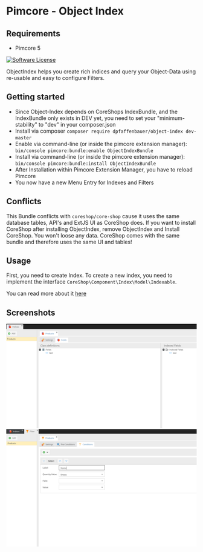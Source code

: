 # Pimcore - Object Index

## Requirements
 - Pimcore 5

[![Software License](https://img.shields.io/badge/license-GPLv3-brightgreen.svg?style=flat)](LICENSE.md)

ObjectIndex helps you create rich indices and query your Object-Data using re-usable and easy to configure Filters.

## Getting started
 * Since Object-Index depends on CoreShops IndexBundle, and the IndexBundle only exists in DEV yet, you need to set your "minimum-stability" to "dev" in your composer.json
 * Install via composer ```composer require dpfaffenbauer/object-index dev-master```
 * Enable via command-line (or inside the pimcore extension manager): ```bin/console pimcore:bundle:enable ObjectIndexBundle```
 * Install via command-line (or inside the pimcore extension manager): ```bin/console pimcore:bundle:install ObjectIndexBundle```
 * After Installation within Pimcore Extension Manager, you have to reload Pimcore
 * You now have a new Menu Entry for Indexes and Filters

## Conflicts
This Bundle conflicts with ```coreshop/core-shop``` cause it uses the same database tables, API's and ExtJS UI as CoreShop does.
If you want to install CoreShop after installing ObjectIndex, remove ObjectIndex and Install CoreShop. You won't loose any data.
CoreShop comes with the same bundle and therefore uses the same UI and tables!

## Usage

First, you need to create Index. To create a new index, you need to implement the interface ```CoreShop\Component\Index\Model\Indexable```.

You can read more about it [here](http://www.coreshop.org/docs/2.0.0/Bundles/IndexBundle.html)

## Screenshots
![Indices](docs/index.png)
![Filters](docs/filter.png)
